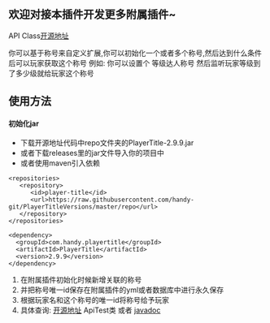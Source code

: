 ## 欢迎对接本插件开发更多附属插件~

API Class[开源地址](https://github.com/handy-git/PlayerTitleVersions/blob/master/src/main/java/com/handy/playertitle/api/PlayerTitleApi.java)

你可以基于称号来自定义扩展,你可以初始化一个或者多个称号,然后达到什么条件后可以玩家获取这个称号
例如: 你可以设置个 等级达人称号  然后监听玩家等级到了多少级就给玩家这个称号


## 使用方法

#### 初始化jar
- 下载开源地址代码中repo文件夹的PlayerTitle-2.9.9.jar
- 或者下载releases里的jar文件导入你的项目中
- 或者使用maven引入依赖

```
<repositories>
   <repository>
      <id>player-title</id>
      <url>https://raw.githubusercontent.com/handy-git/PlayerTitleVersions/master/repo</url>
   </repository>
</repositories>

<dependency>
  <groupId>com.handy.playertitle</groupId>
  <artifactId>PlayerTitle</artifactId>
  <version>2.9.9</version>
</dependency>
```

1. 在附属插件初始化时候新增关联的称号
2. 并把称号唯一id保存在附属插件的yml或者数据库中进行永久保存
3. 根据玩家名和这个称号的唯一id将称号给予玩家
4. 具体查询: [开源地址](https://github.com/handy-git/PlayerTitleVersions "开源地址")  ApiTest类   或者 [javadoc](https://handy-git.github.io/PlayerTitleVersions/ "javadoc")
